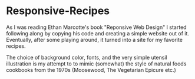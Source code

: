 # Responsive-Recipes

As I was reading Ethan Marcotte's book "Reponsive Web Design" I started following along by copying his code and creating a simple website out of it.  Eventually, after some playing around, it turned into a site for my favorite recipes.

The choice of background color, fonts, and the very simple utensil illustration is my attempt to to mimic (somewhat) the style of natural foods cookbooks from the 1970s (Moosewood, The Vegetarian Epicure etc.)
